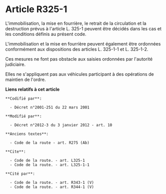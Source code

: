 # Article R325-1

L'immobilisation, la mise en fourrière, le retrait de la circulation et la destruction prévus à l'article L. 325-1 peuvent
être décidés dans les cas et les conditions définis au présent code. 

L'immobilisation et la mise en fourrière peuvent également être ordonnées conformément aux dispositions des articles L.
325-1-1 et L. 325-1-2. 

Ces mesures ne font pas obstacle aux saisies ordonnées par l'autorité judiciaire. 

Elles ne s'appliquent pas aux véhicules participant à des opérations de maintien de l'ordre.

**Liens relatifs à cet article**

	**Codifié par**:

	  - Décret n°2001-251 du 22 mars 2001

	**Modifié par**:

	  - Décret n°2012-3 du 3 janvier 2012 - art. 10

	**Anciens textes**:

	  - Code de la route - art. R275 (Ab)

	**Cite**:

	  - Code de la route. - art. L325-1
	  - Code de la route. - art. L325-1-1

	**Cité par**:

	  - Code de la route. - art. R343-1 (V)
	  - Code de la route. - art. R344-1 (V)
